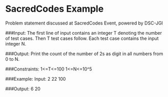 # SacredCodes Example
 Problem statement discussed at SacredCodes Event, powered by DSC-JGI

###Input:
The first line of input contains an integer T denoting the number of test cases. Then T test cases follow. Each test case contains the input integer N.

###Output:
Print the count of the number of 2s as digit in all numbers from 0 to N.

###Constraints:
1<=T<=100
1<=N<=10^5

###Example:
Input:
2
22
100

###Output:
6
20
